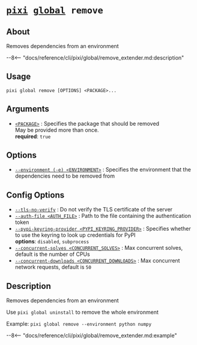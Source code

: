 <!--- This file is autogenerated. Do not edit manually! -->
# <code>[pixi](../../pixi.md) [global](../global.md) remove</code>

## About
Removes dependencies from an environment

--8<-- "docs/reference/cli/pixi/global/remove_extender.md:description"

## Usage
```
pixi global remove [OPTIONS] <PACKAGE>...
```

## Arguments
- <a id="arg-<PACKAGE>" href="#arg-<PACKAGE>">`<PACKAGE>`</a>
:  Specifies the package that should be removed
<br>May be provided more than once.
<br>**required**: `true`

## Options
- <a id="arg---environment" href="#arg---environment">`--environment (-e) <ENVIRONMENT>`</a>
:  Specifies the environment that the dependencies need to be removed from

## Config Options
- <a id="arg---tls-no-verify" href="#arg---tls-no-verify">`--tls-no-verify`</a>
:  Do not verify the TLS certificate of the server
- <a id="arg---auth-file" href="#arg---auth-file">`--auth-file <AUTH_FILE>`</a>
:  Path to the file containing the authentication token
- <a id="arg---pypi-keyring-provider" href="#arg---pypi-keyring-provider">`--pypi-keyring-provider <PYPI_KEYRING_PROVIDER>`</a>
:  Specifies whether to use the keyring to look up credentials for PyPI
<br>**options**: `disabled`, `subprocess`
- <a id="arg---concurrent-solves" href="#arg---concurrent-solves">`--concurrent-solves <CONCURRENT_SOLVES>`</a>
:  Max concurrent solves, default is the number of CPUs
- <a id="arg---concurrent-downloads" href="#arg---concurrent-downloads">`--concurrent-downloads <CONCURRENT_DOWNLOADS>`</a>
:  Max concurrent network requests, default is `50`

## Description
Removes dependencies from an environment

Use `pixi global uninstall` to remove the whole environment

Example: `pixi global remove --environment python numpy`


--8<-- "docs/reference/cli/pixi/global/remove_extender.md:example"

